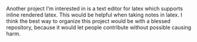 Another project I'm interested in is a text editor for latex which supports inline rendered latex.  This would be helpful when taking notes in latex.  I think the best way to organize this project would be with a blessed repository, because it would let people contribute without possible causing harm.
